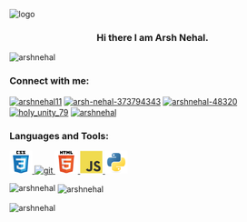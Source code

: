 ![logo](![pexels-pixabay-270632](https://github.com/user-attachments/assets/3d3ecf2c-504b-40f7-aa2c-98c5f09f136d)
)
<h3 align="center">Hi there I am Arsh Nehal.</h3>

<p align="left"> <img src="https://komarev.com/ghpvc/?username=arshnehal&label=Profile%20views&color=0e75b6&style=flat" alt="arshnehal" /> </p>

<h3 align="left">Connect with me:</h3>
<p align="left">
<a href="https://twitter.com/arshnehal11" target="blank"><img align="center" src="https://raw.githubusercontent.com/rahuldkjain/github-profile-readme-generator/master/src/images/icons/Social/twitter.svg" alt="arshnehal11" height="30" width="40" /></a>
<a href="https://linkedin.com/in/arsh-nehal-373794343" target="blank"><img align="center" src="https://raw.githubusercontent.com/rahuldkjain/github-profile-readme-generator/master/src/images/icons/Social/linked-in-alt.svg" alt="arsh-nehal-373794343" height="30" width="40" /></a>
<a href="https://www.youtube.com/@ArshNehal-48320" target="blank"><img align="center" src="https://raw.githubusercontent.com/rahuldkjain/github-profile-readme-generator/master/src/images/icons/Social/youtube.svg" alt="arshnehal-48320" height="30" width="40" /></a>
<a href="https://www.codechef.com/users/holy_unity_79" target="blank"><img align="center" src="https://cdn.jsdelivr.net/npm/simple-icons@3.1.0/icons/codechef.svg" alt="holy_unity_79" height="30" width="40" /></a>
<a href="https://www.leetcode.com/arshnehal" target="blank"><img align="center" src="https://raw.githubusercontent.com/rahuldkjain/github-profile-readme-generator/master/src/images/icons/Social/leet-code.svg" alt="arshnehal" height="30" width="40" /></a>
</p>

<h3 align="left">Languages and Tools:</h3>
<p align="left"> <a href="https://www.w3schools.com/css/" target="_blank" rel="noreferrer"> <img src="https://raw.githubusercontent.com/devicons/devicon/master/icons/css3/css3-original-wordmark.svg" alt="css3" width="40" height="40"/> </a> <a href="https://git-scm.com/" target="_blank" rel="noreferrer"> <img src="https://www.vectorlogo.zone/logos/git-scm/git-scm-icon.svg" alt="git" width="40" height="40"/> </a> <a href="https://www.w3.org/html/" target="_blank" rel="noreferrer"> <img src="https://raw.githubusercontent.com/devicons/devicon/master/icons/html5/html5-original-wordmark.svg" alt="html5" width="40" height="40"/> </a> <a href="https://developer.mozilla.org/en-US/docs/Web/JavaScript" target="_blank" rel="noreferrer"> <img src="https://raw.githubusercontent.com/devicons/devicon/master/icons/javascript/javascript-original.svg" alt="javascript" width="40" height="40"/> </a> <a href="https://www.linux.org/" target="_blank" rel="noreferrer"> <img src="https://raw.githubusercontent.com/devicons/devicon/master/icons/python/python-original.svg" alt="python" width="40" height="40"/> </a> </p>

<p><img align="left" src="https://github-readme-stats.vercel.app/api/top-langs?username=arshnehal&show_icons=true&locale=en&layout=compact" alt="arshnehal" /></p>

<p>&nbsp;<img align="center" src="https://github-readme-stats.vercel.app/api?username=arshnehal&show_icons=true&locale=en" alt="arshnehal" /></p>

<p><img align="center" src="https://github-readme-streak-stats.herokuapp.com/?user=arshnehal&" alt="arshnehal" /></p>
